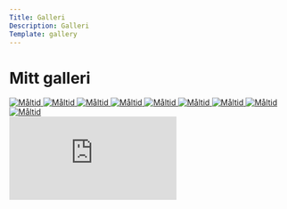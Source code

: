 ```yaml
---
Title: Galleri
Description: Galleri
Template: gallery
---
```

# Mitt galleri

<div class="gallery-content">
<a href="%base_url%/image/gallery/bild1.jpg" target="_blank">
    <picture class="gallery-image">
        <source media="(min-width: 800px)" srcset="%base_url%/image/gallery/bild1.jpg?w=300&h=300&crop-to-fit">
        <img src="%base_url%/image/gallery/bild1.jpg?w=500&h=500&crop-to-fit" alt="Måltid">
    </picture>
</a>

<a href="%base_url%/image/gallery/bild2.jpg" target="_blank">
    <picture class="gallery-image">
        <source media="(min-width: 800px)" srcset="%base_url%/image/gallery/bild2.jpg?w=300&h=300&crop-to-fit">
        <img src="%base_url%/image/gallery/bild2.jpg?w=500&h=500&crop-to-fit" alt="Måltid">
    </picture>
</a>

<a href="%base_url%/image/gallery/bild3.jpg" target="_blank">
    <picture class="gallery-image">
        <source media="(min-width: 800px)" srcset="%base_url%/image/gallery/bild3.jpg?w=300&h=300&crop-to-fit">
        <img src="%base_url%/image/gallery/bild3.jpg?w=500&h=500&crop-to-fit" alt="Måltid">
    </picture>
</a>

<a href="%base_url%/image/gallery/bild4.jpg" target="_blank">
    <picture class="gallery-image">
        <source media="(min-width: 800px)" srcset="%base_url%/image/gallery/bild4.jpg?w=300&h=300&crop-to-fit">
        <img src="%base_url%/image/gallery/bild4.jpg?w=500&h=500&crop-to-fit" alt="Måltid">
    </picture>
</a>

<a href="%base_url%/image/gallery/bild5.jpg" target="_blank">
    <picture class="gallery-image">
        <source media="(min-width: 800px)" srcset="%base_url%/image/gallery/bild5.jpg?w=300&h=300&crop-to-fit">
        <img src="%base_url%/image/gallery/bild5.jpg?w=500&h=500&crop-to-fit" alt="Måltid">
    </picture>
</a>

<a href="%base_url%/image/gallery/bild6.jpg" target="_blank">
    <picture class="gallery-image">
        <source media="(min-width: 800px)" srcset="%base_url%/image/gallery/bild6.jpg?w=300&h=300&crop-to-fit">
        <img src="%base_url%/image/gallery/bild6.jpg?w=500&h=500&crop-to-fit" alt="Måltid">
    </picture>
</a>

<a href="%base_url%/image/gallery/bild7.jpg" target="_blank">
    <picture class="gallery-image">
        <source media="(min-width: 800px)" srcset="%base_url%/image/gallery/bild7.jpg?w=300&h=300&crop-to-fit">
        <img src="%base_url%/image/gallery/bild7.jpg?w=500&h=500&crop-to-fit" alt="Måltid">
    </picture>
</a>

<a href="%base_url%/image/gallery/bild8.jpg" target="_blank">
    <picture class="gallery-image">
        <source media="(min-width: 800px)" srcset="%base_url%/image/gallery/bild8.jpg?w=300&h=300&crop-to-fit">
        <img src="%base_url%/image/gallery/bild8.jpg?w=500&h=500&crop-to-fit" alt="Måltid">
    </picture>
</a>

<a href="%base_url%/image/gallery/bild9.jpg" target="_blank">
    <picture class="gallery-image">
        <source media="(min-width: 800px)" srcset="%base_url%/image/gallery/bild9.jpg?w=300&h=300&crop-to-fit">
        <img src="%base_url%/image/gallery/bild9.jpg?w=500&h=500&crop-to-fit" alt="Måltid">
    </picture>
</a>

</div>

<div class ="video-content">
    <iframe title="Michael Scott - The Office" src="https://www.youtube.com/embed/IBJJrZ5LAVQ" frameborder="0" allowfullscreen></iframe>
</div>
